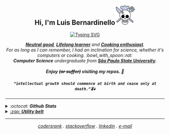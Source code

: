 <h2 align="center">Hi, I'm Luis Bernardinello<a href="#"><img src="https://github.com/luisbernardinello/luisbernardinello/blob/main/img/gif_sanji.gif" width="64px" alt="Sanji Gif" title="“All we have to decide is what to do with the time that is given to us.”" /></a></h2>
<p align="center">
  <a href="https://github.com/luisbernardinello/"><img src="https://readme-typing-svg.herokuapp.com?font=Fira+Code&pause=800&center=true&vCenter=true&width=435&llines=Backend+Craftsman;Software+Engineer" alt="Typing SVG" /></a>
</p>

<p align="center">
  <em>
  <!-- <b><a href ="https://www.activism.net/cypherpunk/manifesto.html"> Cypherpunk</a></b>, -->
    <b><a href ="https://easydamus.com/neutralgood.html">Neutral good</a></b>, <b><a href = "https://en.wikipedia.org/wiki/Lifelong_learning">Lifelong learner</a></b> and <b><a href ="https://www.cordonbleu.edu/">Cooking enthusiast</a></b>.
    <br> For as long as I can remember, I had an inclination for science, whether it's computers or cooking. :bowl_with_spoon::rat:
    <br>
    <b>Computer Science</b> undergraduate from <a href="https://www.international.unesp.br/"> <b>São Paulo State University</b></a>.
  <br>
  <br>
  <b><i>Enjoy <s>(or suffer)</s> visiting my repos. 🥷</i></b>
  <br>
</p>

<h4 align="center">

`“intellectual growth should commence at birth and cease only at death.”⏳💀`

</h4>

---

<details>

  <summary>:octocat:<b> Github Stats</b></summary>
  <br>
  <img height="180em" src="https://github-readme-stats.vercel.app/api?username=luisbernardinello&rank_icon=github&show_icons=true&theme=bear" />
  <img height="180em" src="https://github-readme-stats.vercel.app/api/top-langs/?username=luisbernardinello&hide=CMake&layout=compact&langs_count=8&theme=bear"/>
  
 
<!--START_SECTION:waka-readme-stats-->

<!--END_SECTION:waka-readme-stats-->

  <div align="left"> 	
  <a href="https://www.codewars.com/users/luisbernardinello" alt="CodeWars" title="CodeWars: @luisbernardinello">
    <img src="https://www.codewars.com/users/luisbernardinello/badges/micro" height="24vh"/></a>
  <a href="https://leetcode.com/u/luisbernardinello/" alt="LeetCode" title="LeetCode: @luisbernardinello">
    <img src="https://img.shields.io/badge/dynamic/json?style=for-the-badge&labelColor=black&color=%23ffa116&label=Solved&query=solvedOverTotal&url=https%3A%2F%2Fleetcode-badge.vercel.app%2Fapi%2Fusers%2Fluisbernardinello&logo=leetcode&logoColor=yellow" height="24vh" /></a>
    <a href="https://wakatime.com/@37a9470a-55f9-4eca-83bf-bc8ba7e2423b"><img src="https://wakatime.com/badge/user/37a9470a-55f9-4eca-83bf-bc8ba7e2423b.svg" alt="Total time coded since May 19 2024" title="Total time coded since May 19 2024" height="24vh"/>
  </div>
<p align="left">  </p>

<!-- <p align="left"><a href="https://www.gitanimals.org/en_US?utm_medium=image&utm_source=luisbernardinello&utm_content=farm"><img
  src="https://render.gitanimals.org/farms/luisbernardinello"
  width="300"
  height="200"
/></a></p> -->

<h4 align="left">
    My Chess.com stats:
</h4>

  <!--START_SECTION:chessStats-->

<!--END_SECTION:chessStats-->

#

</details>

<details>	
  <summary>:zap:<b> Utility belt</b></summary>
  <br>
<table>
  <thead>
    <tr>
      <th align="center">Category</th>
      <th align="center">Technologies</th>
    </tr>
  </thead>
  <tbody>
    <tr>
      <td align="center"><strong>Main Languages</strong></td>
      <td align="left">
        <a href="https://dev.java/"><img src="https://skillicons.dev/icons?i=java&theme=dark" alt="Java" title="Java" height="40" /></a>
        <!-- <a href="https://www.rust-lang.org"><img src="https://skillicons.dev/icons?i=rust&theme=dark" alt="Rust" title="Rust" height="40" /></a> -->
        <!-- <a href="https://isocpp.org/"><img src="https://skillicons.dev/icons?i=cpp&theme=dark" alt="C++" title="C++" height="40" /></a> -->
        <a href="https://go.dev/"><img src="https://skillicons.dev/icons?i=go&theme=dark" alt="Go" title="Go" height="40" /></a>
        <a href="https://www.python.org"><img src="https://skillicons.dev/icons?i=py&theme=dark" alt="Python" title="Python" height="40" /></a>
        <a href="https://www.typescriptlang.org/"><img src="https://go-skill-icons.vercel.app/api/icons?i=ts&theme=dark" alt="Typescript" title="Typescript" height="40" /></a>
        <!-- <a href="https://elixir-lang.org/"><img src="https://skillicons.dev/icons?i=elixir&theme=dark" alt="Elixir" title="Elixir" height="40" /></a> -->
      </td>
    </tr>
    <tr>
      <td align="center"><strong>AI/ML</strong></td>
      <td align="left">
        <a href="https://pytorch.org"><img src="https://skillicons.dev/icons?i=pytorch&theme=light" alt="PyTorch" title="PyTorch" height="40" /></a>
        <a href="https://www.tensorflow.org"><img src="https://skillicons.dev/icons?i=tensorflow&theme=light" alt="TensorFlow" title="TensorFlow" height="40" /></a>
        <a href="https://www.langchain.com/"><img src="https://go-skill-icons.vercel.app/api/icons?i=langchain&theme=light" alt="LangChain" title="LangChain" height="40" /></a>
        <a href="https://scikit-learn.org/"><img src="https://go-skill-icons.vercel.app/api/icons?i=scikitlearn&theme=light" alt="Scikit-learn" title="Scikit-learn" height="40" /></a>
        <a href="https://burn.dev"><img src="https://go-skill-icons.vercel.app/api/icons?i=burn&theme=light" alt="Burn" title="Burn" height="40" /></a>
        <a href="https://keras.io"><img src="https://skills-icons.vercel.app/api/icons?i=keras" alt="Keras" title="Keras" height="40" /></a>
        <a href="https://numpy.org/"><img src="https://go-skill-icons.vercel.app/api/icons?i=numpy&theme=light" alt="NumPy" title="NumPy" height="40" /></a>
        <a href="https://pola.rs"><img src="https://go-skill-icons.vercel.app/api/icons?i=polars&theme=light" alt="Polars" title="Polars" height="40" /></a>
        <a href="https://developer.nvidia.com/cuda-toolkit"><img src="https://go-skill-icons.vercel.app/api/icons?i=cuda&theme=light" alt="CUDA" title="CUDA" height="40" /></a>
      </td>
    </tr>
    <tr>
      <td align="center"><strong>Backend</strong></td>
      <td align="left">
        <a href="https://spring.io/"><img src="https://skillicons.dev/icons?i=spring&theme=dark" alt="Spring" title="Spring" height="40" /></a>
        <a href="https://quarkus.io/"><img src="https://go-skill-icons.vercel.app/api/icons?i=quarkus&theme=dark" alt="Quarkus" title="Quarkus" height="40" /></a>
        <a href="https://gin-gonic.com/"><img src="https://go-skill-icons.vercel.app/api/icons?i=gin&theme=dark" alt="Gin" title="Gin" height="40" /></a>
        <a href="https://fastapi.tiangolo.com"><img src="https://skillicons.dev/icons?i=fastapi&theme=dark" alt="FastAPI" title="FastAPI" height="40" /></a>
        <a href="https://kafka.apache.org"><img src="https://skillicons.dev/icons?i=kafka&theme=dark" alt="Kafka" title="Kafka" height="40" /></a>
        <a href="https://pulsar.apache.org"><img src="https://go-skill-icons.vercel.app/api/icons?i=pulsar&theme=dark" alt="Pulsar" title="Pulsar" height="40" /></a>
        <a href="https://grpc.io"><img src="https://go-skill-icons.vercel.app/api/icons?i=grpc&theme=dark" alt="gRPC" title="gRPC" height="40" /></a>
        <a href="https://graphql.org/"><img src="https://skillicons.dev/icons?i=graphql&theme=dark" alt="GraphQL" title="GraphQL" height="40" /></a>
      </td>
    </tr>
        <tr>
      <td align="center"><strong>Frontend/Mobile</strong></td>
      <td align="left">
        <a href="https://reactnative.dev/"><img src="https://go-skill-icons.vercel.app/api/icons?i=react&theme=light" alt="React Native" title="React Native" height="40" /></a>
      </td>
    </tr>
    <tr>
      <td align="center"><strong>Game Dev</strong></td>
      <td align="left">
      <a href="https://www.unrealengine.com/"><img src="https://skillicons.dev/icons?i=unreal&theme=dark" alt="Unreal" title="Unreal" height="40" /></a>
        <!-- <a href="https://unity.com"><img src="https://skillicons.dev/icons?i=unity&theme=dark" alt="Unity" title="Unity" height="40" /></a> -->
        <a href="https://bevyengine.org"><img src="https://skillicons.dev/icons?i=bevy&theme=dark" alt="Bevy" title="Bevy" height="40" /></a>
      </td>
    </tr>
  </tbody>
</table>

#

</details>

<!-- <a href="#" alt="Wizard Gif" title="“A wizard is never late, nor is he early, he arrives precisely when he means to.”"><img src="https://github.com/luisbernardinello/luisbernardinello/blob/main/img/gif_wizard.gif" align="right" width="42px"></a> -->

<!--
<details>
  <summary>:zap:<b> Some things I've done:</b></summary>
  <br>

<p align="center">
  <samp>
    <a href="https://github.com/luisbernardinello/golang-grpc-microservices-api">
      <img align="center" src="https://github-readme-stats.vercel.app/api/pin/?username=luisbernardinello&repo=golang-grpc-microservices-api&border_radius=20&theme=buefy"/>
    </a>
    <a href="https://github.com/luisbernardinello/spring-microservices-saga-api">
      <img align="center" src="https://github-readme-stats.vercel.app/api/pin/?username=luisbernardinello&repo=spring-microservices-saga-api&border_radius=20&theme=buefy"/>
    </a>
  </samp>
</p>

</details>
-->

---

<p align="center">
  <samp>
    <a href="https://profile.codersrank.io/user/luisbernardinello">codersrank</a> .
    <a href="https://stackoverflow.com/users/24371899/luisbernardinello">stackoverflow</a> .
    <a href="https://www.linkedin.com/in/luisbernardinello">linkedin</a> .
    <a href="mailto:luisbernardinello@gmail.com">e-mail</a>
  </samp>
</p>
